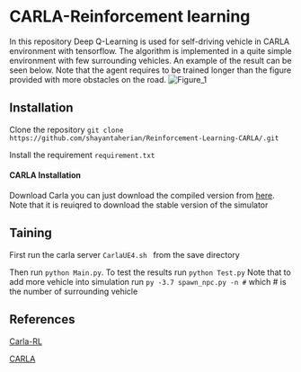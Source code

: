 # CARLA-Reinforcement learning
In this repository Deep Q-Learning is used for self-driving vehicle in CARLA environment with tensorflow. The algorithm is implemented in a quite simple environment with few surrounding vehicles. An example of the result can be seen below. Note that the agent requires to be trained longer than the figure provided with more obstacles on the road. 
![Figure_1](https://user-images.githubusercontent.com/51369142/86182178-5e64bb80-bb27-11ea-870e-6fc0f4048408.png)

## Installation
Clone the repository `
git clone https://github.com/shayantaherian/Reinforcement-Learning-CARLA/.git
`

Install the requirement `
requirement.txt
`
#### CARLA Installation
Download Carla you can just download the compiled version from [here](https://carla.org/). Note that it is reuiqred to download the stable version of the simulator

## Taining

First run the carla server  `CarlaUE4.sh ` from the save directory

Then run `
python Main.py
`. To test the results run `
python Test.py
`
Note that to add more vehicle into simulation run  `
py -3.7 spawn_npc.py -n #
` which # is the number of surrounding vehicle

## References
[Carla-RL](https://github.com/Sentdex/Carla-RL)

[CARLA](https://carla.readthedocs.io/en/latest/start_quickstart/)
